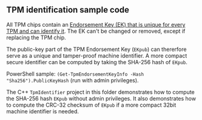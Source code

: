 ## TPM identification sample code

All TPM chips contain an [Endorsement Key (EK) that is unique for every TPM and can identify it](https://learn.microsoft.com/en-us/windows-server/identity/ad-ds/manage/component-updates/tpm-key-attestation). The EK can't be changed or removed, except if replacing the TPM chip.

The public-key part of the TPM Endorsement Key (`EKpub`) can thererfore serve as a unique and tamper-proof machine identifier. A more compact secure identifier can be computed by taking the SHA-256 hash of `EKpub`.

PowerShell sample: `(Get-TpmEndorsementKeyInfo -Hash "Sha256").PublicKeyHash` (run with admin privileges).

The C++ `TpmIdentifier` project in this folder demonstrates how to compute the SHA-256 hash `EKpub` without admin privileges. It also demonstrates how to compute the CRC-32 checksum of `EKpub` if a more compact 32bit machine identifier is needed.
